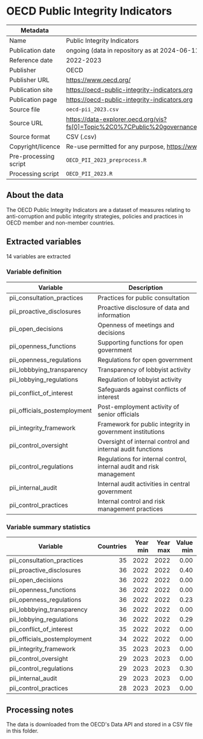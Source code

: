 # OECD Public Integrity Indicators

Metadata | Value
--- | ---
Name | Public Integrity Indicators
Publication date | ongoing (data in repository as at 2024-06-11)
Reference date | 2022-2023
Publisher | OECD
Publisher URL | https://www.oecd.org/
Publication site | https://oecd-public-integrity-indicators.org
Publication page | https://oecd-public-integrity-indicators.org
Source file | `oecd-pii_2023.csv`
Source URL | https://data-explorer.oecd.org/vis?fs[0]=Topic%2C0%7CPublic%20governance%23GOV%23&pg=20&fc=Topic&bp=true&snb=28&df[ds]=dsDisseminateFinalDMZ&df[id]=DSD_PII%40DF_PUBLIC_INTEGRITY&df[ag]=OECD.GOV.PSI&df[vs]=1.3&dq=.A..._T.&pd=2020%2C2023&to[TIME_PERIOD]=false
Source format | CSV (.csv)
Copyright/licence | Re-use permitted for any purpose, https://www.oecd.org/en/about/terms-conditions.html
Pre-processing script | `OECD_PII_2023_preprocess.R`
Processing script | `OECD_PII_2023.R`

## About the data

The OECD Public Integrity Indicators are a dataset of measures relating to
anti-corruption and public integrity strategies, policies and practices in
OECD member and non-member countries.

## Extracted variables

14 variables are extracted

### Variable definition

Variable | Description
--- | ---
pii_consultation_practices | Practices for public consultation
pii_proactive_disclosures | Proactive disclosure of data and information
pii_open_decisions | Openness of meetings and decisions
pii_openness_functions | Supporting functions for open government
pii_openness_regulations | Regulations for open government
pii_lobbbying_transparency | Transparency of lobbyist activity
pii_lobbying_regulations | Regulation of lobbyist activity
pii_conflict_of_interest | Safeguards against conflicts of interest
pii_officials_postemployment | Post-employment activity of senior officials
pii_integrity_framework | Framework for public integrity in government institutions
pii_control_oversight | Oversight of internal control and internal audit functions
pii_control_regulations | Regulations for internal control, internal audit and risk management
pii_internal_audit | Internal audit activities in central government
pii_control_practices | Internal control and risk management practices

### Variable summary statistics

Variable | Countries | Year min | Year max | Value min | Value max
--- | ---: | ---: | ---: | ---: | ---:
pii_consultation_practices | 35 | 2022 | 2022 | 0.00 | 1.00
pii_proactive_disclosures | 36 | 2022 | 2022 | 0.40 | 0.93
pii_open_decisions | 36 | 2022 | 2022 | 0.00 | 1.00
pii_openness_functions | 36 | 2022 | 2022 | 0.00 | 1.00
pii_openness_regulations | 36 | 2022 | 2022 | 0.23 | 0.85
pii_lobbbying_transparency | 36 | 2022 | 2022 | 0.00 | 1.00
pii_lobbying_regulations | 36 | 2022 | 2022 | 0.29 | 0.92
pii_conflict_of_interest | 35 | 2022 | 2022 | 0.00 | 0.89
pii_officials_postemployment | 34 | 2022 | 2022 | 0.00 | 1.00
pii_integrity_framework | 35 | 2023 | 2023 | 0.00 | 6.33
pii_control_oversight | 29 | 2023 | 2023 | 0.00 | 1.58
pii_control_regulations | 29 | 2023 | 2023 | 0.30 | 3.00
pii_internal_audit | 29 | 2023 | 2023 | 0.00 | 4.00
pii_control_practices | 28 | 2023 | 2023 | 0.00 | 1.49

## Processing notes

The data is downloaded from the OECD's Data API and stored in a CSV file in
this folder.
